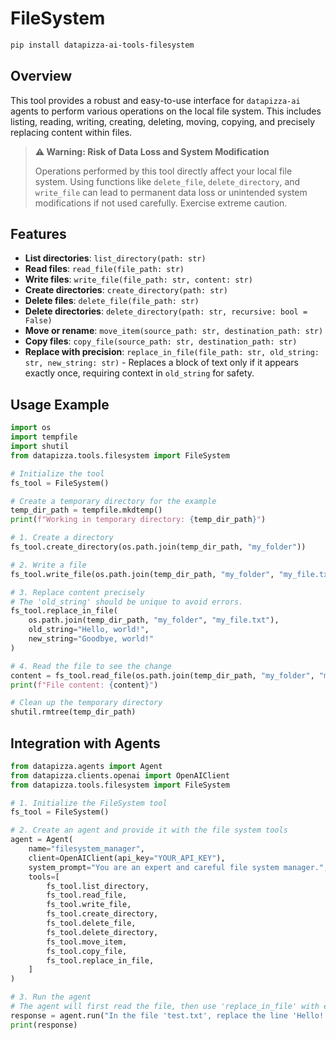 # FileSystem

```bash
pip install datapizza-ai-tools-filesystem
```


## Overview

This tool provides a robust and easy-to-use interface for `datapizza-ai` agents to perform various operations on the local file system. This includes listing, reading, writing, creating, deleting, moving, copying, and precisely replacing content within files.

> **⚠️ Warning: Risk of Data Loss and System Modification**
>
> Operations performed by this tool directly affect your local file system. Using functions like `delete_file`, `delete_directory`, and `write_file` can lead to permanent data loss or unintended system modifications if not used carefully. Exercise extreme caution.

## Features

- **List directories**: `list_directory(path: str)`
- **Read files**: `read_file(file_path: str)`
- **Write files**: `write_file(file_path: str, content: str)`
- **Create directories**: `create_directory(path: str)`
- **Delete files**: `delete_file(file_path: str)`
- **Delete directories**: `delete_directory(path: str, recursive: bool = False)`
- **Move or rename**: `move_item(source_path: str, destination_path: str)`
- **Copy files**: `copy_file(source_path: str, destination_path: str)`
- **Replace with precision**: `replace_in_file(file_path: str, old_string: str, new_string: str)` - Replaces a block of text only if it appears exactly once, requiring context in `old_string` for safety.

## Usage Example

```python
import os
import tempfile
import shutil
from datapizza.tools.filesystem import FileSystem

# Initialize the tool
fs_tool = FileSystem()

# Create a temporary directory for the example
temp_dir_path = tempfile.mkdtemp()
print(f"Working in temporary directory: {temp_dir_path}")

# 1. Create a directory
fs_tool.create_directory(os.path.join(temp_dir_path, "my_folder"))

# 2. Write a file
fs_tool.write_file(os.path.join(temp_dir_path, "my_folder", "my_file.txt"), "Hello, world!\nAnother line.")

# 3. Replace content precisely
# The 'old_string' should be unique to avoid errors.
fs_tool.replace_in_file(
    os.path.join(temp_dir_path, "my_folder", "my_file.txt"),
    old_string="Hello, world!",
    new_string="Goodbye, world!"
)

# 4. Read the file to see the change
content = fs_tool.read_file(os.path.join(temp_dir_path, "my_folder", "my_file.txt"))
print(f"File content: {content}")

# Clean up the temporary directory
shutil.rmtree(temp_dir_path)
```

## Integration with Agents

```python
from datapizza.agents import Agent
from datapizza.clients.openai import OpenAIClient
from datapizza.tools.filesystem import FileSystem

# 1. Initialize the FileSystem tool
fs_tool = FileSystem()

# 2. Create an agent and provide it with the file system tools
agent = Agent(
    name="filesystem_manager",
    client=OpenAIClient(api_key="YOUR_API_KEY"),
    system_prompt="You are an expert and careful file system manager.",
    tools=[
        fs_tool.list_directory,
        fs_tool.read_file,
        fs_tool.write_file,
        fs_tool.create_directory,
        fs_tool.delete_file,
        fs_tool.delete_directory,
        fs_tool.move_item,
        fs_tool.copy_file,
        fs_tool.replace_in_file,
    ]
)

# 3. Run the agent
# The agent will first read the file, then use 'replace_in_file' with enough context.
response = agent.run("In the file 'test.txt', replace the line 'Hello!' with 'Hello, precisely!'")
print(response)
```

